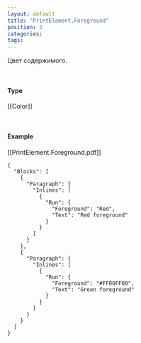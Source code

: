 ```yaml
---
layout: default
title: "PrintElement.Foreground"
position: 3
categories: 
tags: 
---
```


Цвет содержимого.

   

#### Type

[[Color]]

   

#### Example

[[PrintElement.Foreground.pdf]]  


```
{
  "Blocks": [
    {
      "Paragraph": {
        "Inlines": [
          {
            "Run": {
              "Foreground": "Red",
              "Text": "Red foreground"
            }
          }
        ]
      }
    },
    {
      "Paragraph": {
        "Inlines": [
          {
            "Run": {
              "Foreground": "#FF00FF00",
              "Text": "Green foreground"
            }
          }
        ]
      }
    }
  ]
}
```

  


  


